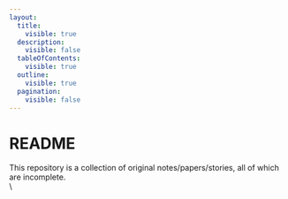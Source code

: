 ```yaml
---
layout:
  title:
    visible: true
  description:
    visible: false
  tableOfContents:
    visible: true
  outline:
    visible: true
  pagination:
    visible: false
---
```


# README

This repository is a collection of original notes/papers/stories, all of which are incomplete. \
\
